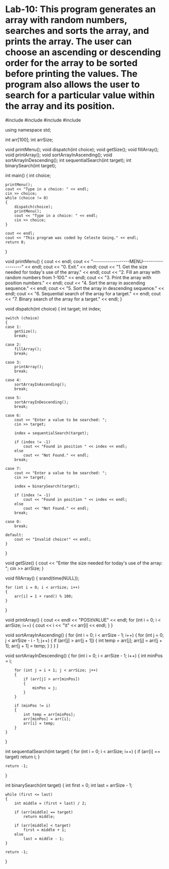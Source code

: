 # Lab-10: This program generates an array with random numbers, searches and sorts the array, and prints the array. The user can choose an ascending or descending order for the array to be sorted before printing the values. The program also allows the user to search for a particular value within the array and its position.

#include <iostream>
#include <cstdlib>
#include <string>
#include <ctime>

using namespace std;

int arr[100];
int arrSize;

void printMenu();
void dispatch(int choice);
void getSize();
void fillArray();
void printArray();
void sortArrayInAscending();
void sortArrayInDescending();
int sequentialSearch(int target);
int binarySearch(int target);

int main()
{
	int choice;

	printMenu();
	cout << "Type in a choice: " << endl;
	cin >> choice;
	while (choice != 0)
	{
		dispatch(choice);
		printMenu();
		cout << "Type in a choice: " << endl;
		cin >> choice;
	}

	cout << endl;
	cout << "This program was coded by Celeste Going." << endl;
	return 0;
}

void printMenu()
{
	cout << endl;
	cout << "------------------MENU------------------" << endl;
	cout << "0. Exit." << endl;
	cout << "1. Get the size needed for today's use of the array." << endl;
	cout << "2. Fill an array with random numbers from 1-100." << endl;
	cout << "3. Print the array with position numbers." << endl;
	cout << "4. Sort the array in ascending sequence." << endl;
	cout << "5. Sort the array in descending sequence." << endl;
	cout << "6. Sequential search of the array for a target." << endl;
	cout << "7. Binary search of the array for a target." << endl;
}

void dispatch(int choice)
{
	int target;
	int index;

	switch (choice)
	{
	case 1:
		getSize();
		break;

	case 2:
		fillArray();
		break;

	case 3:
		printArray();
		break;

	case 4:
		sortArrayInAscending();
		break;

	case 5:
		sortArrayInDescending();
		break;

	case 6:
		cout << "Enter a value to be searched: ";
		cin >> target;

		index = sequentialSearch(target);

		if (index != -1)
			cout << "Found in position " << index << endl;
		else
			cout << "Not Found." << endl;
		break;

	case 7:
		cout << "Enter a value to be searched: ";
		cin >> target;

		index = binarySearch(target);

		if (index != -1)
			cout << "Found in position " << index << endl;
		else
			cout << "Not Found." << endl;
		break;

	case 0:
		break;

	default:
		cout << "Invalid choice!" << endl;
	}
}

void getSize()
{
	cout << "Enter the size needed for today's use of the array: ";
	cin >> arrSize;
}

void fillArray()
{
	srand(time(NULL));

	for (int i = 0; i < arrSize; i++)
	{
		arr[i] = 1 + rand() % 100;
	}
}

void printArray()
{
	cout << endl << "POS\tVALUE" << endl;
	for (int i = 0; i < arrSize; i++)
	{
		cout << i << "\t" << arr[i] << endl;
	}
}

void sortArrayInAscending()
{
	for (int i = 0; i < arrSize - 1; i++)
	{
		for (int j = 0; j < arrSize - i - 1; j++)
		{
			if (arr[j] > arr[j + 1])
			{
				int temp = arr[j];
				arr[j] = arr[j + 1];
				arr[j + 1] = temp;
			}
		}
	}
}

void sortArrayInDescending()
{
	for (int i = 0; i < arrSize - 1; i++)
	{
		int minPos = i;

		for (int j = i + 1; j < arrSize; j++)
		{
			if (arr[j] > arr[minPos])
			{
				minPos = j;
			}
		}

		if (minPos != i)
		{
			int temp = arr[minPos];
			arr[minPos] = arr[i];
			arr[i] = temp;
		}
	}
}

int sequentialSearch(int target)
{
	for (int i = 0; i < arrSize; i++)
	{
		if (arr[i] == target)
			return i;
	}

	return -1;
}

int binarySearch(int target)
{
	int first = 0;
	int last = arrSize - 1;

	while (first <= last)
	{
		int middle = (first + last) / 2;

		if (arr[middle] == target)
			return middle;

		if (arr[middle] < target)
			first = middle + 1;
		else
			last = middle - 1;
	}

	return -1;
}
